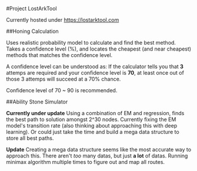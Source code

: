 #Project LostArkTool

Currently hosted under https://lostarktool.com

##Honing Calculation

Uses realistic probability model to calculate and find the best method.
Takes a confidence level (%), and locates the cheapest (and near cheapest) 
methods that matches the confidence level.

A confidence level can be understood as:
If the calculator tells you that **3** attemps are required and your confidence level is **70**,
at least once out of those 3 attemps will succeed at a 70% chance.

Confidence level of 70 ~ 90 is recommended.

##Ability Stone Simulator

**Currently under update**
Using a combination of EM and regression, finds the best path to solution amongst 2^30 nodes.
Currently fixing the EM model's transition rate (also thinking about approaching this with deep learning).
Or could just take the time and build a mega data structure to store all best paths.

**Update**
Creating a mega data structure seems like the most accurate way to approach this.
There aren't *too* many datas, but just **a lot** of datas.
Running minimax algorithm multiple times to figure out and map all routes.